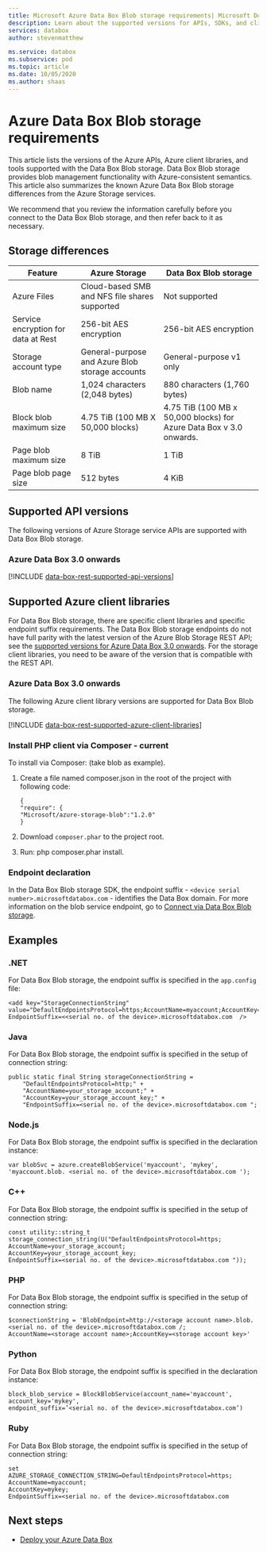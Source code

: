 ```yaml
---
title: Microsoft Azure Data Box Blob storage requirements| Microsoft Docs
description: Learn about the supported versions for APIs, SDKs, and client libraries for Azure Data Box Blob storage
services: databox
author: stevenmatthew

ms.service: databox
ms.subservice: pod
ms.topic: article
ms.date: 10/05/2020
ms.author: shaas
---
```

# Azure Data Box Blob storage requirements

This article lists the versions of the Azure APIs, Azure client libraries, and tools supported with the Data Box Blob storage. Data Box Blob storage provides blob management functionality with Azure-consistent semantics. This article also summarizes the known Azure Data Box Blob storage differences from the Azure Storage services.

We recommend that you review the information carefully before you connect to the Data Box Blob storage, and then refer back to it as necessary.


## Storage differences

|     Feature                                             |     Azure Storage                                     |     Data Box Blob storage |
|---------------------------------------------------------|-------------------------------------------------------|---------------------------|
|    Azure Files                                   |    Cloud-based SMB and NFS file shares supported               |    Not supported      |
|    Service encryption for data at Rest                  |    256-bit AES encryption                             |    256-bit AES encryption |
|    Storage account type                                 |    General-purpose and Azure Blob storage accounts    |    General-purpose v1 only|
|    Blob name                                            |    1,024 characters (2,048 bytes)                     |    880 characters (1,760 bytes)|
|    Block blob maximum size                              |    4.75 TiB (100 MB X 50,000 blocks)                   |    4.75 TiB (100 MB x 50,000 blocks) for Azure Data Box v 3.0 onwards.|
|    Page blob maximum size                               |    8 TiB                                               |    1 TiB                   |
|    Page blob page size                                  |    512 bytes                                          |    4 KiB                   |

## Supported API versions

The following versions of Azure Storage service APIs are supported with Data Box Blob storage.

### Azure Data Box 3.0 onwards

[!INCLUDE [data-box-rest-supported-api-versions](~/reusable-content/ce-skilling/azure/includes/data-box-rest-supported-api-versions.md)]

## Supported Azure client libraries

For Data Box Blob storage, there are specific client libraries and specific endpoint suffix requirements. The Data Box Blob storage endpoints do not have full parity with the latest version of the Azure Blob Storage REST API; see the [supported versions for Azure Data Box 3.0 onwards](#supported-api-versions). For the storage client libraries, you need to be aware of the version that is compatible with the REST API.

### Azure Data Box 3.0 onwards

The following Azure client library versions are supported for Data Box Blob storage.

[!INCLUDE [data-box-rest-supported-azure-client-libraries](~/reusable-content/ce-skilling/azure/includes/data-box-rest-supported-azure-client-libraries.md)]

### Install PHP client via Composer - current

To install via Composer: (take blob as example).
1. Create a file named composer.json in the root of the project with following code:

    ```
    {
    "require": {
    "Microsoft/azure-storage-blob":"1.2.0"
    }
    ```

2. Download `composer.phar` to the project root.

3. Run: php composer.phar install.

### Endpoint declaration

In the Data Box Blob storage SDK, the endpoint suffix - `<device serial number>.microsoftdatabox.com` - identifies the Data Box domain. For more information on the blob service endpoint, go to [Connect via Data Box Blob storage](data-box-deploy-copy-data-via-rest.md).
 
## Examples

### .NET

For Data Box Blob storage, the endpoint suffix is specified in the `app.config` file:

```
<add key="StorageConnectionString"
value="DefaultEndpointsProtocol=https;AccountName=myaccount;AccountKey=mykey;
EndpointSuffix=<<serial no. of the device>.microsoftdatabox.com  />
```

### Java

For Data Box Blob storage, the endpoint suffix is specified in the setup of connection string:

```
public static final String storageConnectionString =
    "DefaultEndpointsProtocol=http;" +
    "AccountName=your_storage_account;" +
    "AccountKey=your_storage_account_key;" +
    "EndpointSuffix=<serial no. of the device>.microsoftdatabox.com ";
```

### Node.js

For Data Box Blob storage, the endpoint suffix is specified in the declaration instance:

```
var blobSvc = azure.createBlobService('myaccount', 'mykey',
'myaccount.blob. <serial no. of the device>.microsoftdatabox.com ');
```

### C++

For Data Box Blob storage, the endpoint suffix is specified in the setup of connection string:

```
const utility::string_t storage_connection_string(U("DefaultEndpointsProtocol=https;
AccountName=your_storage_account;
AccountKey=your_storage_account_key;
EndpointSuffix=<serial no. of the device>.microsoftdatabox.com "));
```

### PHP

For Data Box Blob storage, the endpoint suffix is specified in the setup of connection string:

```
$connectionString = 'BlobEndpoint=http://<storage account name>.blob.<serial no. of the device>.microsoftdatabox.com /;
AccountName=<storage account name>;AccountKey=<storage account key>'
```

### Python

For Data Box Blob storage, the endpoint suffix is specified in the declaration instance:

```
block_blob_service = BlockBlobService(account_name='myaccount',
account_key='mykey',
endpoint_suffix=’<serial no. of the device>.microsoftdatabox.com’)
```

### Ruby

For Data Box Blob storage, the endpoint suffix is specified in the setup of connection string:

```
set
AZURE_STORAGE_CONNECTION_STRING=DefaultEndpointsProtocol=https;
AccountName=myaccount;
AccountKey=mykey;
EndpointSuffix=<serial no. of the device>.microsoftdatabox.com
```

## Next steps

* [Deploy your Azure Data Box](data-box-deploy-ordered.md)
